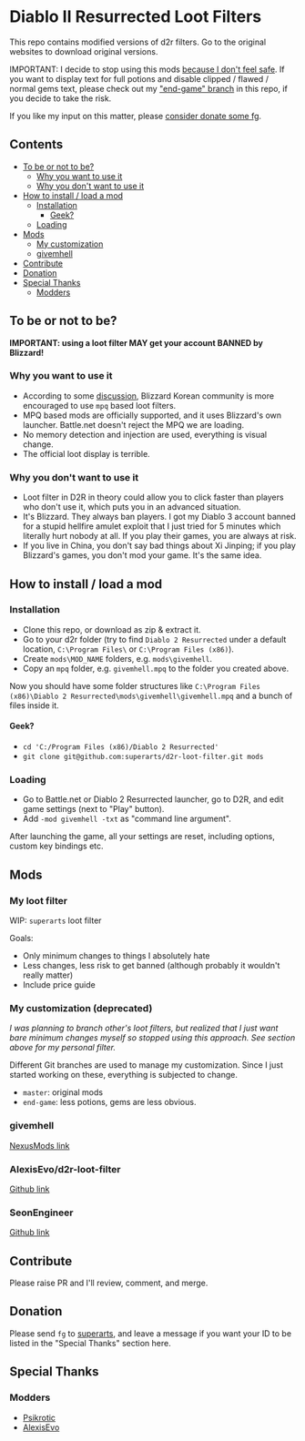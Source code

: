 # Diablo II Resurrected Loot Filters

This repo contains modified versions of d2r filters. Go to the original websites to download original versions.

IMPORTANT: I decide to stop using this mods [because I don't feel safe](https://www.reddit.com/r/Diablo/comments/qt208l/if_you_are_using_a_loot_filter_it_may_not_be_as/). If you want to display text for full potions and disable clipped / flawed / normal gems text, please check out my ["end-game" branch](https://github.com/superarts/d2r-loot-filter/tree/end-game) in this repo, if you decide to take the risk.

If you like my input on this matter, please [consider donate some fg](#donation).

<!-- START doctoc generated TOC please keep comment here to allow auto update -->
<!-- DON'T EDIT THIS SECTION, INSTEAD RE-RUN doctoc TO UPDATE -->
## Contents

- [To be or not to be?](#to-be-or-not-to-be)
  - [Why you want to use it](#why-you-want-to-use-it)
  - [Why you don't want to use it](#why-you-dont-want-to-use-it)
- [How to install / load a mod](#how-to-install--load-a-mod)
  - [Installation](#installation)
    - [Geek?](#geek)
  - [Loading](#loading)
- [Mods](#mods)
  - [My customization](#my-customization)
  - [givemhell](#givemhell)
- [Contribute](#contribute)
- [Donation](#donation)
- [Special Thanks](#special-thanks)
  - [Modders](#modders)

<!-- END doctoc generated TOC please keep comment here to allow auto update -->

## To be or not to be?

**IMPORTANT: using a loot filter MAY get your account BANNED by Blizzard!**

### Why you want to use it

- According to some [discussion](https://www.reddit.com/r/Diablo/comments/qedwxg/d2r_loot_filter_not_bannable/), Blizzard Korean community is more encouraged to use `mpq` based loot filters.
- MPQ based mods are officially supported, and it uses Blizzard's own launcher. Battle.net doesn't reject the MPQ we are loading.
- No memory detection and injection are used, everything is visual change.
- The official loot display is terrible.

### Why you don't want to use it

- Loot filter in D2R in theory could allow you to click faster than players who don't use it, which puts you in an advanced situation.
- It's Blizzard. They always ban players. I got my Diablo 3 account banned for a stupid hellfire amulet exploit that I just tried for 5 minutes which literally hurt nobody at all. If you play their games, you are always at risk.
- If you live in China, you don't say bad things about Xi Jinping; if you play Blizzard's games, you don't mod your game. It's the same idea.

## How to install / load a mod

### Installation

- Clone this repo, or download as zip & extract it.
- Go to your d2r folder (try to find `Diablo 2 Resurrected` under a default location, `C:\Program Files\` or `C:\Program Files (x86)`).
- Create `mods\MOD_NAME` folders, e.g. `mods\givemhell`.
- Copy an `mpq` folder, e.g. `givemhell.mpq` to the folder you created above.

Now you should have some folder structures like `C:\Program Files (x86)\Diablo 2 Resurrected\mods\givemhell\givemhell.mpq` and a bunch of files inside it.

#### Geek?

- `cd 'C:/Program Files (x86)/Diablo 2 Resurrected'`
- `git clone git@github.com:superarts/d2r-loot-filter.git mods`

### Loading

- Go to Battle.net or Diablo 2 Resurrected launcher, go to D2R, and edit game settings (next to "Play" button).
- Add `-mod givemhell -txt` as "command line argument".

After launching the game, all your settings are reset, including options, custom key bindings etc.

## Mods

### My loot filter

WIP: `superarts` loot filter

Goals:

- Only minimum changes to things I absolutely hate
- Less changes, less risk to get banned (although probably it wouldn't really matter)
- Include price guide

### My customization (deprecated)

*I was planning to branch other's loot filters, but realized that I just want bare minimum changes myself so stopped using this approach. See section above for my personal filter.*

Different Git branches are used to manage my customization. Since I just started working on these, everything is subjected to change.

- `master`: original mods
- `end-game`: less potions, gems are less obvious.

### givemhell

[NexusMods link](https://www.nexusmods.com/diablo2resurrected/mods/102?tab=description)

### AlexisEvo/d2r-loot-filter

[Github link](https://github.com/AlexisEvo/d2r-loot-filter)

### SeonEngineer

[Github link](https://github.com/SeonEngineer/D2R)

## Contribute

Please raise PR and I'll review, comment, and merge.

## Donation

Please send `fg` to [superarts](https://forums.d2jsp.org/user.php?i=1258378), and leave a message if you want your ID to be listed in the "Special Thanks" section here.

## Special Thanks

### Modders

- [Psikrotic](https://www.nexusmods.com/diablo2resurrected/users/39479425)
- [AlexisEvo](https://github.com/AlexisEvo)
